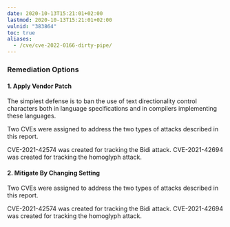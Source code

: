 ```yaml
---
date: 2020-10-13T15:21:01+02:00
lastmod: 2020-10-13T15:21:01+02:00
vulnid: "383864"
toc: true
aliases:
  - /cve/cve-2022-0166-dirty-pipe/
---
```


### Remediation Options

#### 1. Apply Vendor Patch

The simplest defense is to ban the use of text directionality control characters both in language specifications and in compilers implementing these languages.

Two CVEs were assigned to address the two types of attacks described in this report.

CVE-2021-42574 was created for tracking the Bidi attack.
CVE-2021-42694 was created for tracking the homoglyph attack.

#### 2. Mitigate By Changing Setting

Two CVEs were assigned to address the two types of attacks described in this report.

CVE-2021-42574 was created for tracking the Bidi attack.
CVE-2021-42694 was created for tracking the homoglyph attack.
